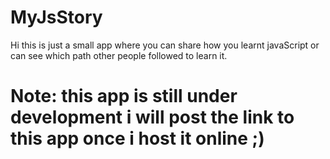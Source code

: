 # MyJsStory
Hi this is just a small app where you can share how you learnt javaScript or can see which path other people followed to learn it.

# Note: this app is still under development i will post the link to this app once i host it online ;)
